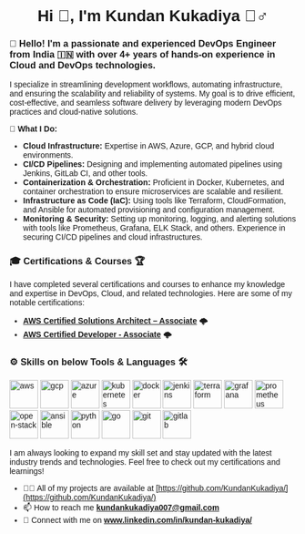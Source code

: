 <!-- Header Section -->
<h1 align="center"><font face="Arial">Hi 👋, I'm Kundan Kukadiya 🏄‍♂️ </h1>
<h3> 👋 Hello! I'm a passionate and experienced DevOps Engineer from India 🇮🇳 with over 4+ years of hands-on experience in Cloud and DevOps technologies. </h3>

I specialize in streamlining development workflows, automating infrastructure, and ensuring the scalability and reliability of systems. My goal is to drive efficient, cost-effective, and seamless software delivery by leveraging modern DevOps practices and cloud-native solutions. 

🌟 **What I Do:**

- **Cloud Infrastructure:** Expertise in AWS, Azure, GCP, and hybrid cloud environments.
- **CI/CD Pipelines:** Designing and implementing automated pipelines using Jenkins, GitLab CI, and other tools.
- **Containerization & Orchestration:** Proficient in Docker, Kubernetes, and container orchestration to ensure microservices are scalable and resilient.
- **Infrastructure as Code (IaC):** Using tools like Terraform, CloudFormation, and Ansible for automated provisioning and configuration management.
- **Monitoring & Security:** Setting up monitoring, logging, and alerting solutions with tools like Prometheus, Grafana, ELK Stack, and others. Experience in securing CI/CD pipelines and cloud infrastructures.

### 🎓 Certifications & Courses 🏆

I have completed several certifications and courses to enhance my knowledge and expertise in DevOps, Cloud, and related technologies. Here are some of my notable certifications:

- [**AWS Certified Solutions Architect – Associate**](https://aws.amazon.com/certification/certified-solutions-architect-associate/) 🌩️
- [**AWS Certified Developer - Associate**](https://aws.amazon.com/certification/certified-developer-associate/) 🌩️

### ⚙️ Skills on below Tools & Languages 🛠️
<p align="left"><img src="https://www.svgrepo.com/show/331300/aws.svg" alt="aws" title="aws" width="50" height="50"/>
   <img src="https://www.svgrepo.com/show/448223/gcp.svg" alt="gcp" title="gcp" width="50" height="50"/>
   <img src="https://www.svgrepo.com/show/448274/azure.svg" alt="azure" title="azure" width="50" height="50"/>
   <img src="https://www.svgrepo.com/show/376331/kubernetes.svg" alt="kubernetes" title="kubernetes" width="50" height="50"/>
   <img src="https://www.svgrepo.com/show/448221/docker.svg" alt="docker" title="docker" width="50" height="50"/> 
   <img src="https://www.vectorlogo.zone/logos/jenkins/jenkins-icon.svg" alt="jenkins" title="jenkins" width="50" height="50"/>  
   <img src="https://www.svgrepo.com/show/354447/terraform-icon.svg" alt="terraform" title="terraform" width="50" height="50"/>
   <img src="https://www.svgrepo.com/show/353829/grafana.svg" alt="grafana" title="grafana" width="50" height="50"/>
   <img src="https://www.svgrepo.com/show/354219/prometheus.svg" alt="prometheus" title="prometheus" width="50" height="50"/>
   <img src="https://www.svgrepo.com/show/354145/openstack-icon.svg" alt="open-stack" title="open-stack" width="50" height="50"/>
   <img src="https://www.vectorlogo.zone/logos/ansible/ansible-icon.svg" alt="ansible" title="ansible" width="50" height="50"/> 
   <img src="https://www.svgrepo.com/show/452091/python.svg" alt="python" title="python" width="50" height="50"/>
   <img src="https://www.svgrepo.com/show/373632/go.svg" alt="go" title="go" width="50" height="50"/>
   <img src="https://www.vectorlogo.zone/logos/git-scm/git-scm-icon.svg" alt="git" title="git" width="50" height="50"/>  
   <img src="https://www.svgrepo.com/show/448226/gitlab.svg" alt="gitlab" title="gitlab" width="50" height="50"/>  

I am always looking to expand my skill set and stay updated with the latest industry trends and technologies. Feel free to check out my certifications and learnings!
   - 👨‍💻 All of my projects are available at [https://github.com/KundanKukadiya/](https://github.com/KundanKukadiya/)
   - 📫 How to reach me **kundankukadiya007@gmail.com**
   - 🤝 Connect with me on **www.linkedin.com/in/kundan-kukadiya/**   



